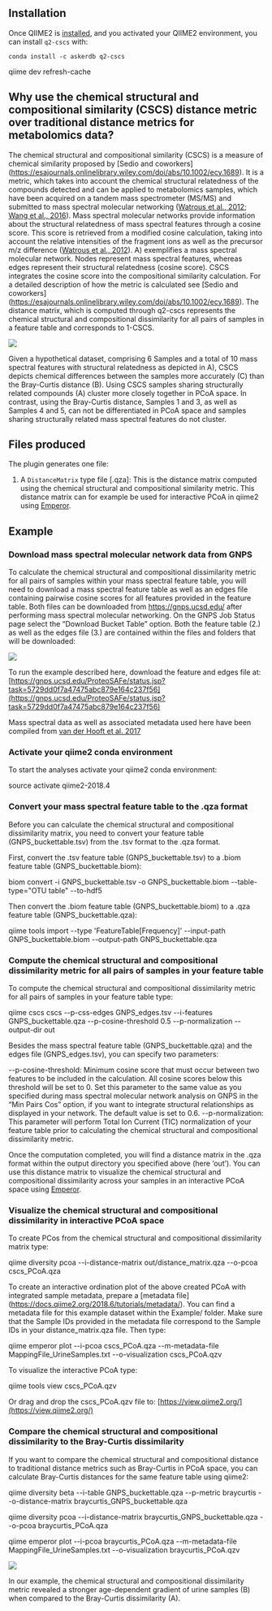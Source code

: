 ## Installation

Once QIIME2 is [installed](https://docs.qiime2.org/2018.2/install/), and you activated your QIIME2 environment, you can install `q2-cscs` with:

`conda install -c askerdb q2-cscs`

qiime dev refresh-cache

## Why use the chemical structural and compositional similarity (CSCS) distance metric over traditional distance metrics for metabolomics data?


The chemical structural and compositional similarity (CSCS) is a measure of chemical similarity proposed by [Sedio and coworkers] (https://esajournals.onlinelibrary.wiley.com/doi/abs/10.1002/ecy.1689). It is a metric, which takes into account the chemical structural relatedness of the compounds detected and can be applied to metabolomics samples, which have been acquired on a tandem mass spectrometer (MS/MS) and submitted to mass spectral molecular networking ([Watrous et al., 2012](http://www.pnas.org/content/109/26/E1743.long); [Wang et al., 2016](https://www.nature.com/articles/nbt.3597)). Mass spectral molecular networks provide information about the structural relatedness of mass spectral features through a cosine score. This score is retrieved from a modified cosine calculation, taking into account the relative intensities of the fragment ions as well as the precursor m/z difference ([Watrous et al., 2012](http://www.pnas.org/content/109/26/E1743.long)). A) exemplifies a mass spectral molecular network. Nodes represent mass spectral features, whereas edges represent their structural relatedness (cosine score). CSCS integrates the cosine score into the compositional similarity calculation. For a detailed description of how the metric is calculated see [Sedio and coworkers] (https://esajournals.onlinelibrary.wiley.com/doi/abs/10.1002/ecy.1689). The distance matrix, which is computed through q2-cscs represents the chemical structural and compositional dissimilarity for all pairs of samples in a feature table and corresponds to 1-CSCS. 

![](Example/PCoAs_UnitTest.jpg)

Given a hypothetical dataset, comprising 6 Samples and a total of 10 mass spectral features with structural relatedness as depicted in A), CSCS depicts chemical differences between the samples more accurately (C) than the Bray-Curtis distance (B). Using CSCS samples sharing structurally related compounds (A) cluster more closely together in PCoA space. In contrast, using the Bray-Curtis distance, Samples 1 and 3, as well as Samples 4 and 5, can not be differentiated in PCoA space and samples sharing structurally related mass spectral features do not cluster.

## Files produced

The plugin generates one file:
  1. A `DistanceMatrix` type file [.qza]: This is the distance matrix computed using the chemical structural and compositional similarity metric. This distance matrix can for example be used for interactive PCoA in qiime2 using [Emperor](https://academic.oup.com/gigascience/article-lookup/doi/10.1186/2047-217X-2-16).

## Example

### Download mass spectral molecular network data from GNPS

To calculate the chemical structural and compositional dissimilarity metric for all pairs of samples within your mass spectral feature table, you will need to download a mass spectral feature table as well as an edges file containing pairwise cosine scores for all features provided in the feature table. Both files can be downloaded from https://gnps.ucsd.edu/ after performing mass spectral molecular networking. On the GNPS Job Status page select the “Download Bucket Table” option. Both the feature table (2.) as well as the edges file (3.) are contained within the files and folders that will be downloaded:

![](Example/GNPS_Download.png)

To run the example described here, download the feature and edges file at: [https://gnps.ucsd.edu/ProteoSAFe/status.jsp?task=5729dd0f7a47475abc879e164c237f56](https://gnps.ucsd.edu/ProteoSAFe/status.jsp?task=5729dd0f7a47475abc879e164c237f56)  

Mass spectral data as well as associated metadata used here have been compiled from [van der Hooft et al. 2017](https://pubs.acs.org/doi/abs/10.1021/acs.analchem.7b01391)

### Activate your qiime2 conda environment

To start the analyses activate your qiime2 conda environment: 

source activate qiime2-2018.4

### Convert your mass spectral feature table to the .qza format

Before you can calculate the chemical structural and compositional dissimilarity matrix, you need to convert your feature table (GNPS_buckettable.tsv) from the .tsv format to the .qza format.

First, convert the .tsv feature table (GNPS_buckettable.tsv) to a .biom feature table (GNPS_buckettable.biom):

biom convert -i GNPS_buckettable.tsv -o GNPS_buckettable.biom --table-type="OTU table" --to-hdf5

Then convert the .biom feature table (GNPS_buckettable.biom) to a .qza feature table (GNPS_buckettable.qza):

qiime tools import --type 'FeatureTable[Frequency]' --input-path GNPS_buckettable.biom --output-path GNPS_buckettable.qza

### Compute the chemical structural and compositional dissimilarity metric for all pairs of samples in your feature table

To compute the chemical structural and compositional dissimilarity metric for all pairs of samples in your feature table type:

qiime cscs cscs --p-css-edges GNPS_edges.tsv --i-features GNPS_buckettable.qza --p-cosine-threshold 0.5 --p-normalization --output-dir out

Besides the mass spectral feature table (GNPS_buckettable.qza) and the edges file (GNPS_edges.tsv), you can specify two parameters:

--p-cosine-threshold: Minimum cosine score that must occur between two features to be included in the calculation. All cosine scores below this threshold will be set to 0. Set this parameter to the same value as you specified during mass spectral molecular network analysis on GNPS in the “Min Pairs Cos” option, if you want to integrate structural relationships as displayed in your network. The default value is set to 0.6.
--p-normalization: This parameter will perform Total Ion Current (TIC) normalization of your feature table prior to calculating the chemical structural and compositional dissimilarity metric.

Once the computation completed, you will find a distance matrix in the .qza format within the output directory you specified above (here ‘out’). You can use this distance matrix to visualize the chemical structural and compositional dissimilarity across your samples in an interactive PCoA space using [Emperor](https://academic.oup.com/gigascience/article-lookup/doi/10.1186/2047-217X-2-16).

### Visualize the chemical structural and compositional dissimilarity in interactive PCoA space 

To create PCos from the chemical structural and compositional dissimilarity matrix type:

qiime diversity pcoa --i-distance-matrix out/distance_matrix.qza --o-pcoa cscs_PCoA.qza

To create an interactive ordination plot of the above created PCoA with integrated sample metadata, prepare a [metadata file] (https://docs.qiime2.org/2018.6/tutorials/metadata/). You can find a metadata file for this example dataset within the Example/ folder. Make sure that the Sample IDs provided in the metadata file correspond to the Sample IDs in your distance_matrix.qza file. Then type:

qiime emperor plot --i-pcoa cscs_PCoA.qza --m-metadata-file MappingFile_UrineSamples.txt --o-visualization cscs_PCoA.qzv

To visualize the interactive PCoA type:

qiime tools view cscs_PCoA.qzv

Or drag and drop the cscs_PCoA.qzv file to:
[https://view.qiime2.org/](https://view.qiime2.org/)

### Compare the chemical structural and compositional dissimilarity to the Bray-Curtis dissimilarity

If you want to compare the chemical structural and compositional distance to traditional distance metrics such as Bray-Curtis in PCoA space, you can calculate Bray-Curtis distances for the same feature table using qiime2:

qiime diversity beta --i-table GNPS_buckettable.qza  --p-metric braycurtis --o-distance-matrix braycurtis_GNPS_buckettable.qza

qiime diversity pcoa --i-distance-matrix braycurtis_GNPS_buckettable.qza --o-pcoa braycurtis_PCoA.qza

qiime emperor plot --i-pcoa braycurtis_PCoA.qza --m-metadata-file MappingFile_UrineSamples.txt --o-visualization braycurtis_PCoA.qzv

![](Example/PCoAs_Urine.jpg)

In our example, the chemical structural and compositional dissimilarity metric revealed a stronger age-dependent gradient of urine samples (B) when compared to the Bray-Curtis dissimilarity (A).



